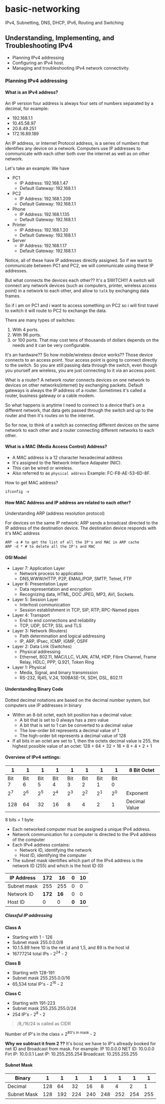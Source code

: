 # basic-networking
IPv4, Subnetting, DNS, DHCP, IPv6, Routing and Switching

## Understanding, Implementing, and Troubleshooting IPv4

- Planning IPv4 addressing
- Configuring an IPv4 host.
- Managing and troubleshooting IPv4 network connectivity.

### Planning IPv4 addressing

#### What is an IPv4 address?

An IP version four address is always four sets of numbers separated by a decimal, for example:
- 192.168.1.1
- 10.45.58.97
- 20.8.49.251
- 172.16.89.189

An IP address, or Internet Protocol address, is a series of numbers that identifies any device on a network.
Computers use IP addresses to communicate with each other both over the internet as well as on other network.


Let's take an example: We have 
- PC1
  - IP Address: 192.168.1.47
  - Default Gateway: 192.168.1.1
- PC2
  - IP Address: 192.168.1.209
  - Default Gateway: 192.168.1.1
- Phone
  - IP Address: 192.168.1.135
  - Default Gateway: 192.168.1.1
- Printer
  - IP Address: 192.168.1.20
  - Default Gateway: 192.168.1.1
- Server
  - IP Address: 192.168.1.17
  - Default Gateway: 192.168.1.1

Notice, all of these have IP addresses directly assigned. So if we want to communicate between PC1 and PC2, we will communicate using these IP addresses.

But what connects the devices each other?? It's a SWITCH!!!
A switch will connect any network devices (such as computers, printer, wireless access point) in a network to each other, and allow to `talk` by exchanging data frames.

So if i am on PC1 and i want to access something on PC2 so i will first travel to switch it will route to PC2 to exchange the data.

There are many types of switches:
1. With 4 ports.
2. With 96 ports.
3. or 100 ports.
That may cost tens of thousands of dollars depends on the needs and it can be very configurable.

It's an hardware?? So how mobile/wireless device works??
Those device connects to an access point. Your access point is going to connect directly to the switch. So you are still passing data through the switch, even though you yourself are wireless, you are just connecting to it via an access point.

What is a router?
A network router connects devices on one network to devices on other networks(internet) by exchanging packets. Default gateways is always the IP address of a router. Sometimes it's called a router, business gateway or a cable modem.

So what happens is anytime I need to connect to a device that's on a different network, that data gets passed through the switch and up to the router and then it's routes on to the internet.

So for now, to think of a switch as connecting different devices on the same network to each other and a router connecting different networks to each other.

#### What is a MAC (Media Access Control) Address?
- A MAC address is a 12 character hexadecimal address
- It's assigned to the Network Interface Adapater (NIC).
- This can be wired or wireless.
- Also referred to as `physical address`
Example: FC-F8-AE-53-6D-8F.

How to get MAC address?
```
ifconfig -v
```

#### How MAC Address and IP address are related to each other?

Understanding ARP (address resolution protocol)

For devices on the same IP network:
ARP sends a broadcast directed to the IP address of the destination device. The destination device responds with it's MAC address

```
ARP -a # to get the list of all the IP's and MAC in ARP cache
ARP -d * # to delete all the IP's and MAC
```

#### OSI Model
- Layer 7: Application Layer
  - Network process to application
  - DNS,WWW/HTTP, P2P, EMAIL/POP, SMTP, Telnet, FTP
- Layer 6: Presentation Layer
  - Data representation and encryption
  - Recognizing data, HTML, DOC JPEG, MP3, AVI, Sockets.
- Layer 5: Session Layer
  - Interhost communication
  - Session establishment in TCP, SIP, RTP, RPC-Named pipes
- Layer 4: Transport
  - End to end connections and reliability
  - TCP, UDP, SCTP, SSL and TLS
- Layer 3: Network (Routers)
  - Path determination and logical addressing
  - IP, ARP, IPsec, ICMP, IGMP, OSPF
- Layer 2: Data Link (Switches)
  - Physical addressing
  - Ethernet, 802.11, MAC/LLC, VLAN, ATM, HDP, Fibre Channel, Frame Relay, HDLC, PPP, Q.921, Token Ring
- Layer 1: Physical 
  - Media, Signal, and binary transmission
  - RS-232, Rj45, V.24, 100BASE-1X, SDH, DSL, 802.11


#### Understanding Binary Code

Dotted decimal notations are based on the decimal number system, but computers use IP addresses in binary
- Within an 8-bit octet, each bit position has a decimal value:
  - A bit that is set to 0 always has a zero value
  - A bit that is set to 1 can be converted to a decimal value
  - The low-order bit represents a decimal value of 1
  - The high-order bit represents a decimal value of 128
- If all bits in an octet are set to 1, then the octets decimal value is 255, the highest possible value of an octet:
  128 + 64 + 32 + 16 + 8 + 4 + 2 + 1


#### Overview of IPv4 settings:

| 1 |  1 |  1 |  1 |  1 |  1 |  1 |  1 |   8 Bit Octet |  
|------|-------|-------|-------|-------|-------|-------|-------|-------|
| Bit 7 |  Bit 6 |  Bit 5 |  Bit 4 |  Bit 3 |  Bit 2 |  Bit 1 |  Bit 0 | |  
| 2<sup>7</sup> |  2<sup>6</sup> |  2<sup>5</sup> |  2<sup>4</sup> |  2<sup>3</sup> |  2<sup>2</sup> |  2<sup>1</sup> |  2<sup>0</sup> | Exponent |
| 128 |  64 |  32 |  16 |  8 |  4 |  2 |  1 | Decimal Value |

8 bits = 1 byte



- Each networked computer must be assigned a unique IPv4 address.
- Network communication for a computer is directed to the IPv4 address of the computer
- Each IPv4 address contains:
  - Network ID, identifying the network
  - Host ID, identifying the computer
- The subnet mask identifies which part of the IPv4 address is the network ID (255) and which is the host ID (0)

| IP Address | 172 | 16 | 0 | 10 |
| ----- |  ----- |  ----- |  ----- |  ----- |
| Subnet mask | 255 | 255 | 0 | 0 |
| Network ID | **172** | **16** | 0 | 0 |
| Host ID | 0 | 0 | **0** | **10** |


##### Classful IP addressing

**Class A**
- Starting with 1 - 126
- Subnet mask 255.0.0.0/8
- 10.1.5.89 here 10 is the net id and 1,5, and 89 is the host id
- 16777214 total IPs - 2<sup>24</sup> - 2

**Class B**
- Starting with 128-191
- Subnet mask 255.255.0.0/16
- 65,534 total IP's - 2<sup>16</sup> - 2

**Class C**
- Starting with 191-223
- Subnet mask 255.255.255.0/24
- 254 IP's - 2<sup>8</sup> - 2

> /8,/16/24 is called as CIDR

Number of IP's in the class = 2<sup>#0's in mask</sup> - 2

**Why we subtract it from 2 ??**
It's bcoz we have to IP's allready booked for net ID and Broadcast from mask.
For example: 
IP 10.0.0.0
NET ID: 10.0.0.0
Firt IP: 10.0.0.1
Last IP: 10.255.255.254
Broadcast: 10.255.255.255


#### Subnet Mask

| Binary | 1 | 1 | 1 | 1 | 1 | 1 | 1 | 1 |
| ------ | ------ |  ------ |  ------ | ------ | ------ | ------ | ------ |  ------ |
| Decimal | 128 | 64 | 32| 16 | 8 | 4 | 2 | 1 |
| Subnet Mask | 128 | 192 | 224 | 240 | 248 | 252 | 254 | 255|

